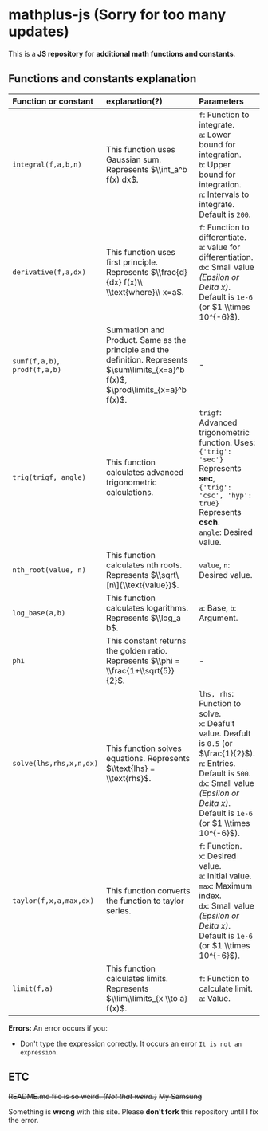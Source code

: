 # mathplus-js (Sorry for too many updates)

This is a **JS repository** for **additional math functions and constants**.

## Functions and constants explanation

|Function or constant|explanation(?)|Parameters|
|:-|:-|:-|
|`integral(f,a,b,n)`|This function uses Gaussian sum. Represents $\\int_a^b f(x) dx$.|`f`: Function to integrate.<br/>`a`: Lower bound for integration.<br/>`b`: Upper bound for integration.<br/>`n`: Intervals to integrate. Default is `200`.|
|`derivative(f,a,dx)`|This function uses first principle. Represents $\\frac{d}{dx} f(x)\\ \\text{where}\\ x=a$.|`f`: Function to differentiate.<br/>`a`: value for differentiation.<br/>`dx`: Small value *(Epsilon or Delta x)*. Default is `1e-6` (or $1 \\times 10^{-6}$).|
|`sumf(f,a,b)`,  `prodf(f,a,b)`|Summation and Product. Same as the principle and the definition. Represents $\sum\limits_{x=a}^b f(x)$, $\prod\limits_{x=a}^b f(x)$.|-|
|`trig(trigf, angle)`|This function calculates advanced trigonometric calculations.|`trigf`: Advanced trigonometric function. Uses:<br/>`{'trig': 'sec'}` Represents **sec**,<br/>`{'trig': 'csc', 'hyp': true}` Represents **csch**.<br/>`angle`: Desired value.|
|`nth_root(value, n)`|This function calculates nth roots. Represents $\\sqrt\[n\]{\\text{value}}$.|`value`, `n`: Desired value.|
|`log_base(a,b)`|This function calculates logarithms. Represents $\\log_a b$.|`a`: Base, `b`: Argument.|
|`phi`|This constant returns the golden ratio. Represents $\\phi = \\frac{1+\\sqrt{5}}{2}$.|-|
|`solve(lhs,rhs,x,n,dx)`|This function solves equations. Represents $\\text{lhs} = \\text{rhs}$.|`lhs, rhs`: Function to solve.<br/>`x`: Deafult value. Deafult is `0.5` (or $\frac{1}{2}$).<br/>`n`: Entries. Default is `500`.<br/>`dx`: Small value *(Epsilon or Delta x)*. Default is `1e-6` (or $1 \\times 10^{-6}$).|
|`taylor(f,x,a,max,dx)`|This function converts the function to taylor series.|`f`: Function.<br/>`x`: Desired value.<br/>`a`: Initial value.<br/>`max`: Maximum index.<br/>`dx`: Small value *(Epsilon or Delta x)*. Default is `1e-6` (or $1 \\times 10^{-6}$).|
|`limit(f,a)`|This function calculates limits. Represents $\\lim\\limits_{x \\to a} f(x)$.|`f`: Function to calculate limit.<br/>`a`: Value.|

**Errors:** An error occurs if you:
* Don't type the expression correctly. It occurs an error `It is not an expression`.

## ETC

~~README.md file is so weird. *(Not that weird.)*~~
~~My Samsung~~

Something is **wrong** with this site. Please **don't fork** this repository until I fix the error.
